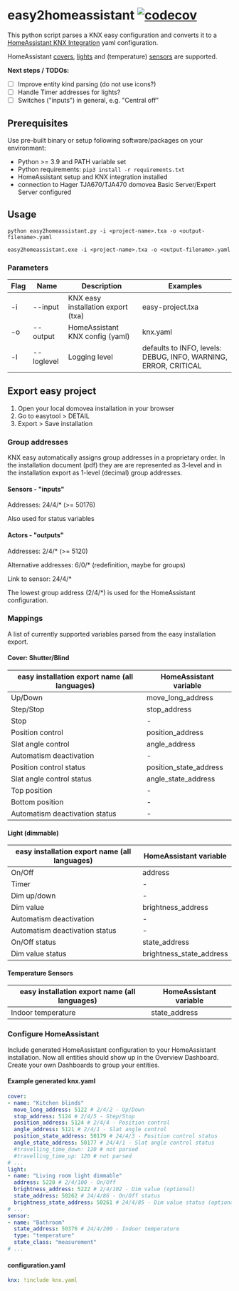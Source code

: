 # easy2homeassistant [![codecov](https://codecov.io/github/steinerthomas/easy2homeassistant/graph/badge.svg)](https://codecov.io/github/steinerthomas/easy2homeassistant)
This python script parses a KNX easy configuration and converts it to a [HomeAssistant KNX Integration](https://www.home-assistant.io/integrations/knx) yaml configuration.

HomeAssistant [covers](https://www.home-assistant.io/integrations/knx/#cover), [lights](https://www.home-assistant.io/integrations/knx/#light) and (temperature) [sensors](https://www.home-assistant.io/integrations/knx/#sensor) are supported.

**Next steps / TODOs:**

- [ ] Improve entity kind parsing (do not use icons?)
- [ ] Handle Timer addresses for lights?
- [ ] Switches ("inputs") in general, e.g. "Central off"

## Prerequisites
Use pre-built binary or setup following software/packages on your environment:
- Python >= 3.9 and PATH variable set
- Python requirements: `pip3 install -r requirements.txt`
- HomeAssistant setup and KNX integration installed
- connection to Hager TJA670/TJA470 domovea Basic Server/Expert Server configured

## Usage
`python easy2homeassistant.py -i <project-name>.txa -o <output-filename>.yaml`

`easy2homeassistant.exe -i <project-name>.txa -o <output-filename>.yaml`

### Parameters
| Flag | Name       | Description                        | Examples                                                        |
| ---- | ---------- | ---------------------------------- | --------------------------------------------------------------- |
| -i   | --input    | KNX easy installation export (txa) | easy-project.txa                                                |
| -o   | --output   | HomeAssistant KNX config (yaml)    | knx.yaml                                                        |
| -l   | --loglevel | Logging level                      | defaults to INFO, levels: DEBUG, INFO, WARNING, ERROR, CRITICAL |

## Export easy project
1. Open your local domovea installation in your browser
2. Go to easytool > DETAIL
3. Export > Save installation

### Group addresses
KNX easy automatically assigns group addresses in a proprietary order. In the installation document (pdf) they are are represented as 3-level and in the installation export as 1-level (decimal) group addresses.

#### Sensors - "inputs"
Addresses: 24/4/* (>= 50176)

Also used for status variables

#### Actors - "outputs"
Addresses: 2/4/* (>= 5120)

Alternative addresses: 6/0/* (redefinition, maybe for groups)

Link to sensor: 24/4/*

The lowest group address (2/4/*) is used for the HomeAssistant configuration.

### Mappings
A list of currently supported variables parsed from the easy installation export.

#### Cover: Shutter/Blind
| easy installation export name (all languages) | HomeAssistant variable |
| --------------------------------------------- | ---------------------- |
| Up/Down                                       | move_long_address      |
| Step/Stop                                     | stop_address           |
| Stop                                          | -                      |
| Position control                              | position_address       |
| Slat angle control                            | angle_address          |
| Automatism deactivation                       | -                      |
| Position control status                       | position_state_address |
| Slat angle control status                     | angle_state_address    |
| Top position                                  | -                      |
| Bottom position                               | -                      |
| Automatism deactivation status                | -                      |

#### Light (dimmable)
| easy installation export name (all languages) | HomeAssistant variable   |
| --------------------------------------------- | ------------------------ |
| On/Off                                        | address                  |
| Timer                                         | -                        |
| Dim up/down                                   | -                        |
| Dim value                                     | brightness_address       |
| Automatism deactivation                       | -                        |
| Automatism deactivation status                | -                        |
| On/Off status                                 | state_address            |
| Dim value status                              | brightness_state_address |

#### Temperature Sensors
| easy installation export name (all languages) | HomeAssistant variable   |
| --------------------------------------------- | ------------------------ |
| Indoor temperature                            | state_address            |

### Configure HomeAssistant
Include generated HomeAssistant configuration to your HomeAssistant installation. Now all entities should show up in the Overview Dashboard. Create your own Dashboards to group your entities.

#### Example generated knx.yaml
```yaml
cover:
- name: "Kitchen blinds"
  move_long_address: 5122 # 2/4/2 - Up/Down
  stop_address: 5124 # 2/4/5 - Step/Stop
  position_address: 5124 # 2/4/4 - Position control
  angle_address: 5121 # 2/4/1 - Slat angle control
  position_state_address: 50179 # 24/4/3 - Position control status
  angle_state_address: 50177 # 24/4/1 - Slat angle control status
  #travelling_time_down: 120 # not parsed
  #travelling_time_up: 120 # not parsed
# ...
light:
- name: "Living room light dimmable"
  address: 5220 # 2/4/100 - On/Off
  brightness_address: 5222 # 2/4/102 - Dim value (optional)
  state_address: 50262 # 24/4/86 - On/Off status
  brightness_state_address: 50261 # 24/4/85 - Dim value status (optional)
# ...
sensor:
- name: "Bathroom"
  state_address: 50376 # 24/4/200 - Indoor temperature
  type: "temperature"
  state_class: "measurement"
# ...
```

#### configuration.yaml
```yaml
knx: !include knx.yaml
```
